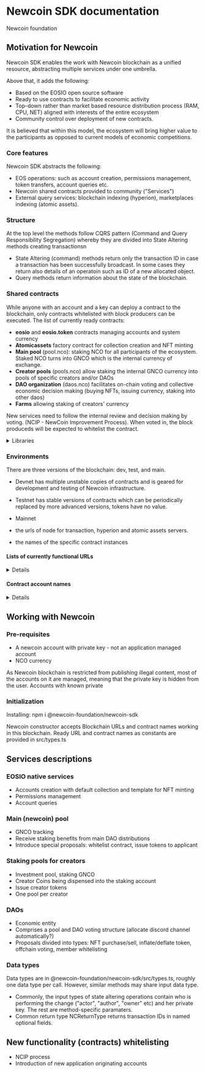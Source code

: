 # Newcoin SDK documentation
Newcoin foundation

## 


## Motivation for Newcoin

Newcoin SDK enables the work with Newcoin blockchain as a unified resource, abstracting multiple services under one umbrella. 

Above that, it adds the following: 
* Based on the EOSIO open source software
* Ready to use contracts to facilitate economic activity
* Top-down rather than market based resource distribution process (RAM, CPU, NET) aligned with interests of the entire ecosystem
* Community control over deployment of new contracts.

It is believed that within this model, the ecosystem will bring higher value to the participants as opposed 
to current models of economic competitions.

### Core features
Newcoin SDK abstracts the following:
* EOS operations: such as account creation, permissions management, token transfers, account queries etc.
* Newcoin shared contracts provided to community ("Services")
* External query services: blockchain indexing (hyperion), marketplaces indexing (atomic assets).

### Structure 

At the top level the methods follow CQRS pattern (Command and Query Responsibility Segregation) whereby 
they are divided into State Altering methods creating transactionsn

* State Altering (command) methods return only the transaction ID in case a transaction has been successfully
broadcast. In some cases they return also details of an operatoin such as ID of a new allocated object.
* Query methods return information about the state of the blockchain.

### Shared contracts  

While anyone with an account and a key can deploy a contract to the blockchain, only contracts whitelisted with 
block producers can be executed. The list of currently ready contracts: 
* **eosio** and **eosio.token** contracts managing accounts and system currency 
* **Atomicassets** factory contract for collection creation and NFT minting
* **Main pool** (pool.nco): staking NCO for all participants of the ecosystem. Staked NCO turns into GNCO which is the internal currency of exchange.
* **Creator pools** (pools.nco) allow staking the internal GNCO currency into pools of specific creators and/or DAOs
* **DAO organization** (daos.nco) facilitates on-chain voting and collective economic decision making (buying NFTs, issuing currency, staking into other daos)
* **Farms** allowing staking of creators' currency

New services need to follow the internal review and decision making by voting. 
(NCIP - NewCoin Improvement Process). When voted in, the block produceds will be expected to whitelist the contract. 

<details>
<summary>Libraries</summary>
The pools and DAO contracts have their own libraries:
 
 * pool.nco  - https://github.com/@newcoin-foundation/newcoin.pool-js,  npm i @newcoin-foundation/newcoin.pool-js
 * pools.nco - https://github.com/@newcoin-foundation/newcoin.pools-js, npm i @newcoin-foundation/newcoin.pools-js
 * daos.nco  - https://github.com/@newcoin-foundation/newcoin.daos-js,  npm i @newcoin-foundation/newcoin.daos-js
 * farms.nco TBD
 * atomicassets
 
</details>

### Environments 

  There are three versions of the blockchain: dev, test, and main. 
  * Devnet has multiple unstable copies of contracts and is geared for development and testing of Newcoin infrastructure.
  * Testnet has stable versions of contracts which can be periodically replaced by more advanced versions, tokens have no value.
  * Mainnet 
  
  * the urls of node for transaction, hyperion and atomic assets servers.
  * the names of the specific contract instances
 
#### Lists of currently functional URLs 
<details>
https://nodeos-test.newcoin.org/ 
https://nodeos-dev.newcoin.org/

https://explorer-test.newcoin.org/
https://explorer-dev.newcoin.org/

 Others
https://atomic-test.newcoin.org/atomicassets/v1/config
https://atomic-dev.newcoin.org/atomicassets/v1/config
https://gov-test.newcoin.org/ - nw
https://gov-dev.newcoin.org/ - nw
https://hyperion-test.newcoin.org/v2/health
https://hyperion-dev.newcoin.org/v2/health
https://lightapi-test.newcoin.org/health
https://lightapi-dev.newcoin.org/health

</details> 
   
#### Contract account names
<details>
  Devnet
  Testnet
  Mainnet
</details>

## Working with Newcoin

### Pre-requisites

* A newcoin account with private key - not an application managed account 
* NCO currency 

As Newcoin blockchain is restricted from publishing illegal content, most of the accounts on it are managed, meaning 
that the private key is hidden from the user. Accounts with known private

### Initialization

Installing:
npm i @newcoin-foundation/newcoin-sdk

Newcoin constructor accepts Blockchain URLs and contract names working in this blockchain.
Ready URL and contract names as constants are provided in src/types.ts

## Services descriptions
  
### EOSIO native services
  * Accounts creation with default collection and template for NFT minting
  * Permissions management
  * Account queries

### Main (newcoin) pool 
  * GNCO tracking
  * Receive staking benefits from main DAO distributions
  * Introduce special proposals: whitelist contract, issue tokens to applicant
  
### Staking pools for creators
  * Investment pool, staking GNCO 
  * Creator Coins being dispensed into the staking account
  * Issue creator tokens
  * One pool per creator 
  
### DAOs
  * Economic entity
  * Comprises a pool and DAO voting structure (allocate discord channel automatically?)
  * Proposals divided into types: NFT purchase/sell, inflate/deflate token, offchain voting, member whitelisting  

### Data types

Data types are in @newcoin-foundation/newcoin-sdk/src/types.ts, roughly one data type per call. However, similar methods may share input data type. 

* Commonly, the input types of state altering operations contain who is performing the change ("actor", "author", "owner" etc) and her private key. 
The rest are method-specific paramaters.
* Common return type NCReturnType returns transaction IDs in named optional fields.

## New functionality (contracts) whitelisting
  * NCIP process
  * Introduction of new application originating accounts
  
